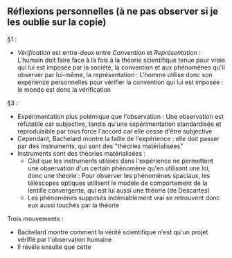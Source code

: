## Réflexions personnelles (à ne pas observer si je les oublie sur la copie)

§1 :
- *Vérification* est entre-deux entre *Convention* et *Représentation* : L'humain doit faire face à la fois à la théorie scientifique tenue pour vraie qui lui est imposée par la société, la convention et aux phénomènes qu'il observer par lui-même, la représentation : L'homme utilise donc son expérience personnelles pour vérifier la convention qui lui est imposée : le monde est donc la vérification 

§3 :
- Expérimentation plus polémique que l'observation : Une observation est réfutable car subjective, tandis qu'une expérimentation standardisée et reproduisible par tous force l'accord car elle cesse d'être subjective
- Cependant, Bachelard montre la faille de l'expérience : elle doit passer par des instruments, qui sont des "théories matérialisées"
- Instruments sont des théories matérialisées :
	- Càd que les instruments utilisés dans l'expérience ne permettent une observation d'un certain phénomène qu'en utilisant une loi, donc une théorie : Pour observer les phénomènes spaciaux, les téléscopes optiques utilisent le modèle de comportement de la lentille convergente, qui est lui aussi une théorie (de Descartes)
	- Les phénomènes supposés indéniablement vrai se retrouvent donc eux aussi touchés par la théorie

Trois mouvements :
- Bachelard montre comment la vérité scientifique n'est qu'un projet vérifié par l'observation humaine
- Il révèle ensuite que cette 